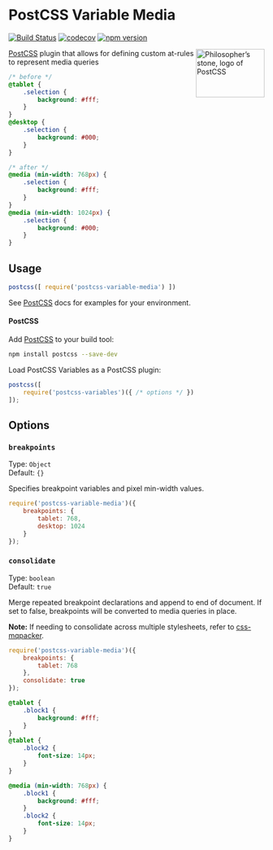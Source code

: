 # PostCSS Variable Media
[![Build Status](https://travis-ci.org/nathanhood/postcss-variable-media.svg?branch=master)](https://travis-ci.org/nathanhood/postcss-variable-media)
[![codecov](https://codecov.io/gh/nathanhood/postcss-variable-media/branch/master/graph/badge.svg)](https://codecov.io/gh/nathanhood/postcss-variable-media)
[![npm version](https://badge.fury.io/js/postcss-variable-media.svg)](https://badge.fury.io/js/postcss-variable-media)

<img align="right" width="135" height="95" src="http://postcss.github.io/postcss/logo-leftp.png" title="Philosopher’s stone, logo of PostCSS">

[PostCSS] plugin that allows for defining custom at-rules to represent media queries

[PostCSS]: (https://github.com/postcss/postcss)

```css
/* before */
@tablet {
	.selection {
		background: #fff;
	}
}
@desktop {
	.selection {
		background: #000;
	}
}

/* after */
@media (min-width: 768px) {
	.selection {
		background: #fff;
	}
}
@media (min-width: 1024px) {
	.selection {
		background: #000;
	}
}
```

## Usage

```js
postcss([ require('postcss-variable-media') ])
```

See [PostCSS] docs for examples for your environment.

#### PostCSS

Add [PostCSS](https://github.com/postcss/postcss) to your build tool:

```bash
npm install postcss --save-dev
```

Load PostCSS Variables as a PostCSS plugin:

```js
postcss([
	require('postcss-variables')({ /* options */ })
]);
```

## Options

### `breakpoints`

Type: `Object`  
Default: `{}`

Specifies breakpoint variables and pixel min-width values.

```js
require('postcss-variable-media')({
	breakpoints: {
		tablet: 768,
		desktop: 1024
	}
});
```

### `consolidate`

Type: `boolean`  
Default: `true`

Merge repeated breakpoint declarations and append to end of document. If set to false, breakpoints will be converted to media queries in place.

**Note:** If needing to consolidate across multiple stylesheets, refer to [css-mqpacker](https://github.com/hail2u/node-css-mqpacker).

```js
require('postcss-variable-media')({
	breakpoints: {
		tablet: 768
	},
	consolidate: true
});
```

```css
@tablet {
    .block1 {
		background: #fff;
	}
}
@tablet {
	.block2 {
		font-size: 14px;
	}
}
```

```css
@media (min-width: 768px) {
	.block1 {
		background: #fff;
	}
	.block2 {
		font-size: 14px;
	}
}
```